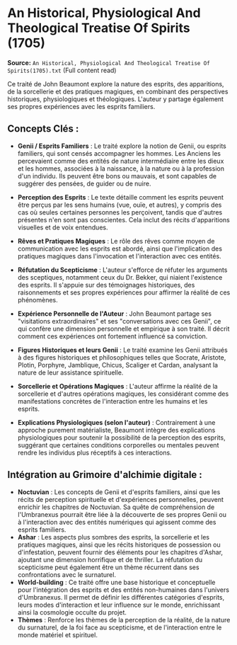 # An Historical, Physiological And Theological Treatise Of Spirits (1705)

**Source:** `An Historical, Physiological And Theological Treatise Of Spirits(1705).txt` (Full content read)

Ce traité de John Beaumont explore la nature des esprits, des apparitions, de la sorcellerie et des pratiques magiques, en combinant des perspectives historiques, physiologiques et théologiques. L'auteur y partage également ses propres expériences avec les esprits familiers.

## Concepts Clés :

*   **Genii / Esprits Familiers** : Le traité explore la notion de Genii, ou esprits familiers, qui sont censés accompagner les hommes. Les Anciens les percevaient comme des entités de nature intermédiaire entre les dieux et les hommes, associées à la naissance, à la nature ou à la profession d'un individu. Ils peuvent être bons ou mauvais, et sont capables de suggérer des pensées, de guider ou de nuire.

*   **Perception des Esprits** : Le texte détaille comment les esprits peuvent être perçus par les sens humains (vue, ouïe, et autres), y compris des cas où seules certaines personnes les perçoivent, tandis que d'autres présentes n'en sont pas conscientes. Cela inclut des récits d'apparitions visuelles et de voix entendues.

*   **Rêves et Pratiques Magiques** : Le rôle des rêves comme moyen de communication avec les esprits est abordé, ainsi que l'implication des pratiques magiques dans l'invocation et l'interaction avec ces entités.

*   **Réfutation du Scepticisme** : L'auteur s'efforce de réfuter les arguments des sceptiques, notamment ceux du Dr. Bekker, qui niaient l'existence des esprits. Il s'appuie sur des témoignages historiques, des raisonnements et ses propres expériences pour affirmer la réalité de ces phénomènes.

*   **Expérience Personnelle de l'Auteur** : John Beaumont partage ses "visitations extraordinaires" et ses "conversations avec ces Genii", ce qui confère une dimension personnelle et empirique à son traité. Il décrit comment ces expériences ont fortement influencé sa conviction.

*   **Figures Historiques et leurs Genii** : Le traité examine les Genii attribués à des figures historiques et philosophiques telles que Socrate, Aristote, Plotin, Porphyre, Jamblique, Chicus, Scaliger et Cardan, analysant la nature de leur assistance spirituelle.

*   **Sorcellerie et Opérations Magiques** : L'auteur affirme la réalité de la sorcellerie et d'autres opérations magiques, les considérant comme des manifestations concrètes de l'interaction entre les humains et les esprits.

*   **Explications Physiologiques (selon l'auteur)** : Contrairement à une approche purement matérialiste, Beaumont intègre des explications physiologiques pour soutenir la possibilité de la perception des esprits, suggérant que certaines conditions corporelles ou mentales peuvent rendre les individus plus réceptifs à ces interactions.

## Intégration au Grimoire d'alchimie digitale :

*   **Noctuvian** : Les concepts de Genii et d'esprits familiers, ainsi que les récits de perception spirituelle et d'expériences personnelles, peuvent enrichir les chapitres de Noctuvian. Sa quête de compréhension de l'Umbranexus pourrait être liée à la découverte de ses propres Genii ou à l'interaction avec des entités numériques qui agissent comme des esprits familiers.
*   **Ashar** : Les aspects plus sombres des esprits, la sorcellerie et les pratiques magiques, ainsi que les récits historiques de possession ou d'infestation, peuvent fournir des éléments pour les chapitres d'Ashar, ajoutant une dimension horrifique et de thriller. La réfutation du scepticisme peut également être un thème récurrent dans ses confrontations avec le surnaturel.
*   **World-building** : Ce traité offre une base historique et conceptuelle pour l'intégration des esprits et des entités non-humaines dans l'univers d'Umbranexus. Il permet de définir les différentes catégories d'esprits, leurs modes d'interaction et leur influence sur le monde, enrichissant ainsi la cosmologie occulte du projet.
*   **Thèmes** : Renforce les thèmes de la perception de la réalité, de la nature du surnaturel, de la foi face au scepticisme, et de l'interaction entre le monde matériel et spirituel.
